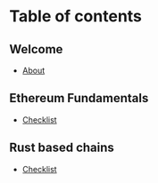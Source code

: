 # Table of contents

## Welcome

* [About](README.md)

## Ethereum Fundamentals

* [Checklist](welcome/checklist.md)

## Rust based chains

* [Checklist](rust-based-chains/checklist.md)
